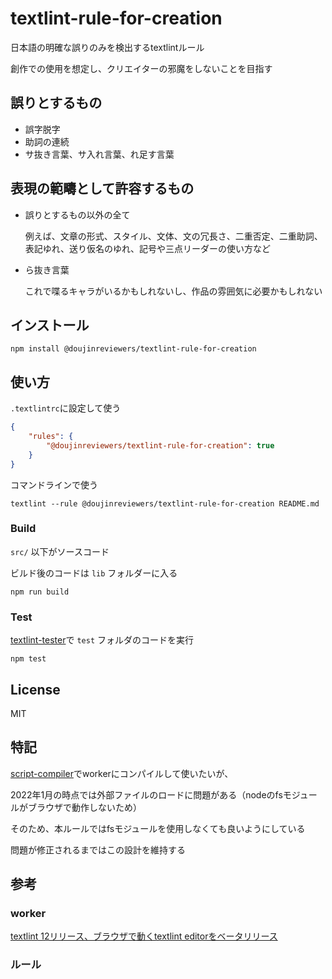 # textlint-rule-for-creation
日本語の明確な誤りのみを検出するtextlintルール

創作での使用を想定し、クリエイターの邪魔をしないことを目指す

## 誤りとするもの
- 誤字脱字
- 助詞の連続
- サ抜き言葉、サ入れ言葉、れ足す言葉

## 表現の範疇として許容するもの
- 誤りとするもの以外の全て

  例えば、文章の形式、スタイル、文体、文の冗長さ、二重否定、二重助詞、表記ゆれ、送り仮名のゆれ、記号や三点リーダーの使い方など

- ら抜き言葉

  これで喋るキャラがいるかもしれないし、作品の雰囲気に必要かもしれない

## インストール

    npm install @doujinreviewers/textlint-rule-for-creation

## 使い方

`.textlintrc`に設定して使う

```json
{
    "rules": {
        "@doujinreviewers/textlint-rule-for-creation": true
    }
}
```

コマンドラインで使う

```
textlint --rule @doujinreviewers/textlint-rule-for-creation README.md
```

### Build

`src/` 以下がソースコード

ビルド後のコードは `lib` フォルダーに入る

    npm run build

### Test

[textlint-tester](https://github.com/textlint/textlint-tester)で `test` フォルダのコードを実行

    npm test

## License

MIT

## 特記
[script-compiler](https://github.com/textlint/editor/tree/master/packages/%40textlint/script-compiler)でworkerにコンパイルして使いたいが、

2022年1月の時点では外部ファイルのロードに問題がある（nodeのfsモジュールがブラウザで動作しないため）

そのため、本ルールではfsモジュールを使用しなくても良いようにしている

問題が修正されるまではこの設計を維持する

## 参考
### worker

  [textlint 12リリース、ブラウザで動くtextlint editorをベータリリース](https://efcl.info/2021/05/27/textlint-12-editor/)

### ルール
  []()
  []()